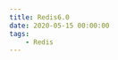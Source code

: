 ```yaml
---
title: Redis6.0
date: 2020-05-15 00:00:00
tags:
    - Redis
---
```


<!-- 
Redis 6.0 新特性-多线程连环13问！ 
https://mp.weixin.qq.com/s/FZu3acwK6zrCBZQ_3HoUgw
-->


